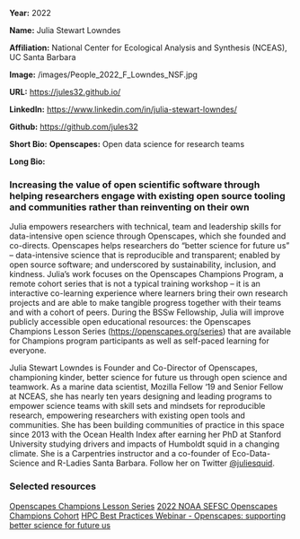 **Year:** 2022

**Name:** Julia Stewart Lowndes

**Affiliation:** National Center for Ecological Analysis and Synthesis (NCEAS), UC Santa Barbara

**Image:** /images/People_2022_F_Lowndes_NSF.jpg

**URL:** https://jules32.github.io/

**LinkedIn:** https://www.linkedin.com/in/julia-stewart-lowndes/

**Github:** https://github.com/jules32

**Short Bio:** **Openscapes:** Open data science for research teams

**Long Bio:**
### Increasing the value of open scientific software through helping researchers engage with existing open source tooling and communities rather than reinventing on their own

Julia empowers researchers with technical, team and leadership skills for data-intensive open science through Openscapes, which she founded and co-directs. Openscapes helps researchers do “better science for future us” –
data-intensive science that is reproducible and transparent;
enabled by open source software;
and underscored by sustainability, inclusion, and kindness.
Julia’s work focuses on the Openscapes Champions Program, a remote cohort series that is not a typical training workshop – it is an interactive co-learning experience where learners bring their own research projects and are able to make tangible progress together with their teams and with a cohort of peers. During the BSSw Fellowship, Julia will improve publicly accessible open educational resources: the Openscapes Champions Lesson Series (https://openscapes.org/series) that are available for Champions program participants as well as self-paced learning for everyone.

Julia Stewart Lowndes is Founder and Co-Director of Openscapes,  championing kinder, better science for future us through open science and teamwork. As a marine data scientist, Mozilla Fellow ‘19 and Senior Fellow at NCEAS, she has nearly ten years designing and leading programs to empower science teams with skill sets and mindsets for reproducible research, empowering researchers with existing open tools and communities. She has been building communities of practice in this space since 2013 with the Ocean Health Index after earning her PhD at Stanford University studying drivers and impacts of Humboldt squid in a changing climate. She is a Carpentries instructor and a co-founder of Eco-Data-Science and R-Ladies Santa Barbara. Follow her on Twitter [@juliesquid](https://twitter.com/juliesquid).

### Selected resources
<a href="https://openscapes.github.io/series/" class="link-row">Openscapes Champions Lesson Series</a>
<a href="https://openscapes.github.io/2022-noaa-sefsc-summer/" class="link-row">2022 NOAA SEFSC Openscapes Champions Cohort</a>
<a href="https://ideas-productivity.org/resources/series/hpc-best-practices-webinars/#2023-webinars" class="link-row">HPC Best Practices Webinar - Openscapes: supporting better science for future us </a>
